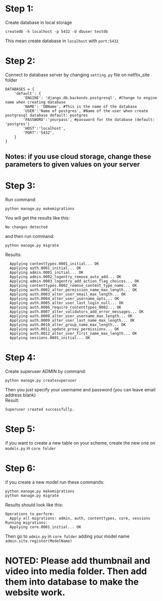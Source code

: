 # Step 1:
Create database in local storage

```
createdb -h localhost -p 5432 -U dbuser testdb
```

This mean create database in `localhost` with `port:5432`

# Step 2:
Connect to database server by changing `setting.py` file on netflix_site folder

```
DATABASES = {
    'default': {
        'ENGINE': 'django.db.backends.postgresql', #Change to engine name when creating database
        'NAME': 'DBName', #This is the name of the database
        'USER':'Name of postgres', #Name of the user when create postgresql database default: postgres
        'PASSWORD':'yourpass', #password for the database (default: 'postgres')
        'HOST':'localhost',
        'PORT':'5432',
    }
}
```
## Notes: if you use cloud storage, change these parameters to given values on your server 

# Step 3:
Run command:
```
python manage.py makemigrations
```
You will get the results like this:
```
No changes detected
```
and then run command:
```
python manage.py migrate
```
Results:
```
  Applying contenttypes.0001_initial... OK
  Applying auth.0001_initial... OK
  Applying admin.0001_initial... OK
  Applying admin.0002_logentry_remove_auto_add... OK
  Applying admin.0003_logentry_add_action_flag_choices... OK
  Applying contenttypes.0002_remove_content_type_name... OK
  Applying auth.0002_alter_permission_name_max_length... OK
  Applying auth.0003_alter_user_email_max_length... OK
  Applying auth.0004_alter_user_username_opts... OK
  Applying auth.0005_alter_user_last_login_null... OK
  Applying auth.0006_require_contenttypes_0002... OK
  Applying auth.0007_alter_validators_add_error_messages... OK
  Applying auth.0008_alter_user_username_max_length... OK
  Applying auth.0009_alter_user_last_name_max_length... OK
  Applying auth.0010_alter_group_name_max_length... OK
  Applying auth.0011_update_proxy_permissions... OK
  Applying auth.0012_alter_user_first_name_max_length... OK
  Applying sessions.0001_initial... OK
```
# Step 4:
Create superuser ADMIN by command:
```
python manage.py createsuperuser
```
Then you just specify your username and password (you can leave email address blank)
<br />
Result:
```
Superuser created successfully.
```

# Step 5:
if you want to create a new table on your scheme, create the new one on `models.py` in `core folder`

# Step 6:
if you create a new model run these commands:
```
python manage.py makemigrations
python manage.py migrate
```
Results should look like this:
```
Operations to perform:
  Apply all migrations: admin, auth, contenttypes, core, sessions
Running migrations:
  Applying core.0001_initial... OK
```
Then go to `admin.py` in `core folder`
adding your model name <br> 
`admin.site.register(ModelName)`

# NOTED: Please add thumbnail and video into media folder. Then add them into database to make the website work.